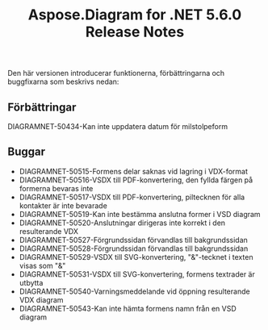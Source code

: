 ﻿---
title: Aspose.Diagram for .NET 5.6.0 Release Notes
type: docs
weight: 40
url: /sv/net/aspose-diagram-for-net-5-6-0-release-notes/
---
Den här versionen introducerar funktionerna, förbättringarna och buggfixarna som beskrivs nedan:
## **Förbättringar**
DIAGRAMNET-50434-Kan inte uppdatera datum för milstolpeform
## **Buggar**
- DIAGRAMNET-50515-Formens delar saknas vid lagring i VDX-format
- DIAGRAMNET-50516-VSDX till PDF-konvertering, den fyllda färgen på formerna bevaras inte
- DIAGRAMNET-50517-VSDX till PDF-konvertering, piltecknen för alla kontakter är inte bevarade
- DIAGRAMNET-50519-Kan inte bestämma anslutna former i VSD diagram
- DIAGRAMNET-50520-Anslutningar dirigeras inte korrekt i den resulterande VDX
- DIAGRAMNET-50527-Förgrundssidan förvandlas till bakgrundssidan
- DIAGRAMNET-50528-Förgrundssidan förvandlas till bakgrundssidan
- DIAGRAMNET-50529-VSDX till SVG-konvertering, "&"-tecknet i texten visas som "&"
- DIAGRAMNET-50531-VSDX till SVG-konvertering, formens textrader är utbytta
- DIAGRAMNET-50540-Varningsmeddelande vid öppning resulterande VDX diagram
- DIAGRAMNET-50543-Kan inte hämta formens namn från en VSD diagram
